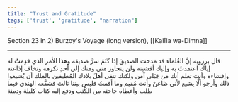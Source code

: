 ```yaml
---
title: "Trust and Gratitude"
tags: ['trust', 'gratitude', "narration"]
---
```


 Section 23 in 2) Burzoy's Voyage (long version), [[Kalīla wa-Dimna]]

---
قال برزويه إنَّ العُلماء قد مدحت الصديقَ إذا كَتَمَ سرَّ صديقه وهذا الأمر الذي قدِمتُ له إياك اعتمدتُ به وإليك أفشيته ولن يتجاوز مني ومنك إلى أحدٍ تكرهه وتخاف إذاعته وإفشاءه وأنت تعلم أنك من قِبَلي آمن ولكنك تتقي أهلَ بلادك المُطيفين بالملك أن يُشيعوا ذلك وأرجو ألَّا يشيع لأني ظاعنٌ وأنت مُقيم وما أقمتُ فليس بيننا ثالث فشفَّعه الهندي فيما طلب وأعطاه حاجته من الكُتب ودفع إليه كتاب كليلة ودمنة
